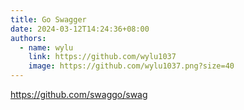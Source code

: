 ```yaml
---
title: Go Swagger
date: 2024-03-12T14:24:36+08:00
authors:
  - name: wylu
    link: https://github.com/wylu1037
    image: https://github.com/wylu1037.png?size=40
---
```


https://github.com/swaggo/swag